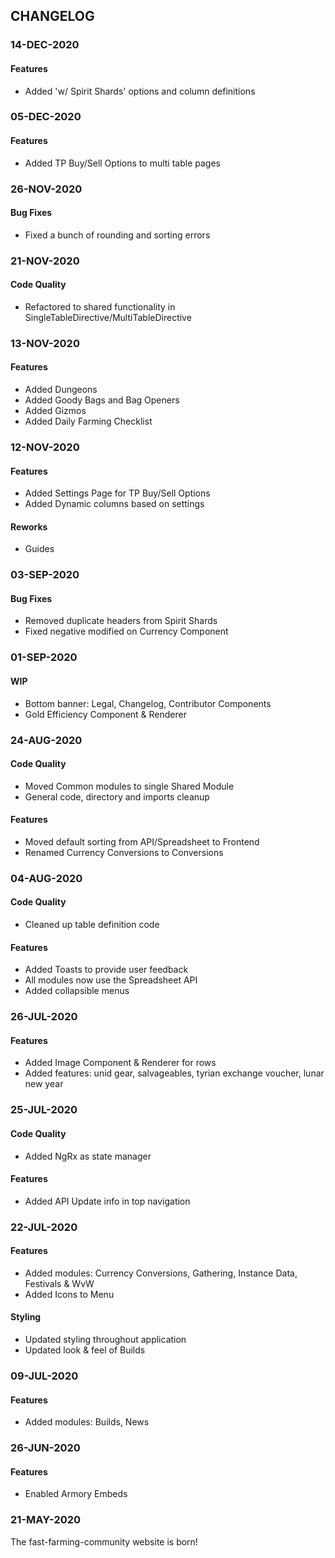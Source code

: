 ## CHANGELOG

### 14-DEC-2020

#### Features

- Added 'w/ Spirit Shards' options and column definitions

### 05-DEC-2020

#### Features

- Added TP Buy/Sell Options to multi table pages

### 26-NOV-2020

#### Bug Fixes

- Fixed a bunch of rounding and sorting errors

### 21-NOV-2020

#### Code Quality

- Refactored to shared functionality in SingleTableDirective/MultiTableDirective

### 13-NOV-2020

#### Features

- Added Dungeons
- Added Goody Bags and Bag Openers
- Added Gizmos
- Added Daily Farming Checklist

### 12-NOV-2020

#### Features

- Added Settings Page for TP Buy/Sell Options
- Added Dynamic columns based on settings

#### Reworks

- Guides

### 03-SEP-2020

#### Bug Fixes

- Removed duplicate headers from Spirit Shards
- Fixed negative modified on Currency Component

### 01-SEP-2020

#### WIP

- Bottom banner: Legal, Changelog, Contributor Components
- Gold Efficiency Component & Renderer

### 24-AUG-2020

#### Code Quality

- Moved Common modules to single Shared Module
- General code, directory and imports cleanup

#### Features

- Moved default sorting from API/Spreadsheet to Frontend
- Renamed Currency Conversions to Conversions

### 04-AUG-2020

#### Code Quality

- Cleaned up table definition code

#### Features

- Added Toasts to provide user feedback
- All modules now use the Spreadsheet API
- Added collapsible menus

### 26-JUL-2020

#### Features

- Added Image Component & Renderer for rows
- Added features: unid gear, salvageables, tyrian exchange voucher, lunar new year

### 25-JUL-2020

#### Code Quality

- Added NgRx as state manager

#### Features

- Added API Update info in top navigation

### 22-JUL-2020

#### Features

- Added modules: Currency Conversions, Gathering, Instance Data, Festivals & WvW
- Added Icons to Menu

#### Styling

- Updated styling throughout application
- Updated look & feel of Builds

### 09-JUL-2020

#### Features

- Added modules: Builds, News

### 26-JUN-2020

#### Features

- Enabled Armory Embeds

### 21-MAY-2020

The fast-farming-community website is born!
